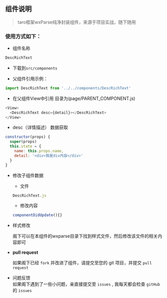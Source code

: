 ## 组件说明

> taro框架wxParse纯净封装组件，来源于项目实战，随下随用

### 使用方式如下：

- 组件名称

```js
DescRichText
```

-  下载到`src/components`

- 父组件引用示例：

```js
import DescRichText from '../../components/DescRichText'

```
- 在父组件View中引用  目录为(page/PARENT_COMPONENT.js)

```js
<View>
  <DescRichText desc={detail}></DescRichText>
</View>

```
-  desc（详情描述） 数据获取

```js
constructor(props) {
  super(props)
  this.state = {
    name: this.props.name,
    detail: '<div>我是div内容</div>'
  }
}

```
- 修改子组件数据

  - 文件

  ```js
  DescRichText.js
  ```
  - 修改内容

  ```js
  componentDidUpdate(){}
  
  ```
  
- 样式修改
    
    阁下可以在本组件的wxparse目录下找到样式文件，然后修改该文件的相关内容即可
    
- **pull request**
  
    如果阁下已经 `fork` 并改进了组件，请提交至您的 git 项目，并提交 `pull request `
- 问题反馈   
    如果阁下遇到了一些小问题，亲直接提交至 `issues` , 我每天都会检查 `gitHub` 的 `issues`
 
